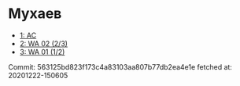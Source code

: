 # Мухаев
- [1: AC](1.md)
- [2: WA 02 (2/3)](2.md)
- [3: WA 01 (1/2)](3.md)

Commit: 563125bd823f173c4a83103aa807b77db2ea4e1e
 fetched at: 20201222-150605
